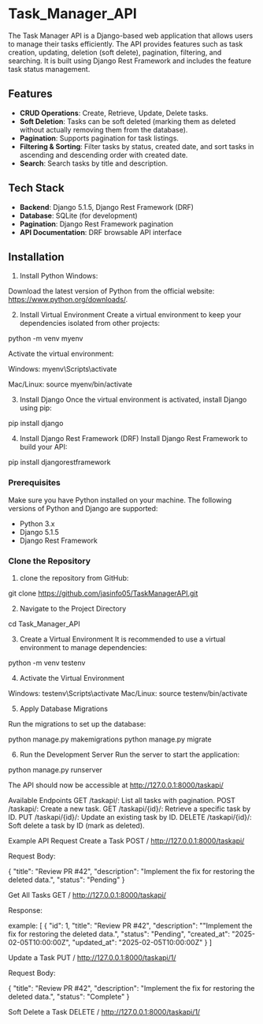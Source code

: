 # Task_Manager_API

The Task Manager API is a Django-based web application that allows users to manage their tasks efficiently. The API provides features such as task creation, updating, deletion (soft delete), pagination, filtering, and searching. It is built using Django Rest Framework and includes the feature task status management.

## Features
- **CRUD Operations**: Create, Retrieve, Update, Delete tasks.
- **Soft Deletion**: Tasks can be soft deleted (marking them as deleted without actually removing them from the database).
- **Pagination**: Supports pagination for task listings.
- **Filtering & Sorting**: Filter tasks by status, created date, and sort tasks in ascending and descending order with created date.
- **Search**: Search tasks by title and description.

## Tech Stack
- **Backend**: Django 5.1.5, Django Rest Framework (DRF)
- **Database**: SQLite (for development)
- **Pagination**: Django Rest Framework pagination
- **API Documentation**: DRF browsable API interface

## Installation
1. Install Python
Windows:

Download the latest version of Python from the official website: https://www.python.org/downloads/.

2. Install Virtual Environment 
Create a virtual environment to keep your dependencies isolated from other projects:

python -m venv myenv

Activate the virtual environment:

Windows: myenv\Scripts\activate

Mac/Linux: source myenv/bin/activate

3. Install Django
Once the virtual environment is activated, install Django using pip:

pip install django

4. Install Django Rest Framework (DRF)
Install Django Rest Framework to build your API:

pip install djangorestframework

### Prerequisites
Make sure you have Python installed on your machine. The following versions of Python and Django are supported:
- Python 3.x
- Django 5.1.5
- Django Rest Framework

### Clone the Repository
1. clone the repository from GitHub:

git clone https://github.com/jasinfo05/TaskManagerAPI.git

2. Navigate to the Project Directory

cd Task_Manager_API

3. Create a Virtual Environment
It is recommended to use a virtual environment to manage dependencies:

python -m venv testenv

4. Activate the Virtual Environment

Windows:  testenv\Scripts\activate
Mac/Linux:  source testenv/bin/activate

5. Apply Database Migrations

Run the migrations to set up the database:

python manage.py makemigrations
python manage.py migrate

6. Run the Development Server
Run the server to start the application:

python manage.py runserver

The API should now be accessible at http://127.0.0.1:8000/taskapi/

Available Endpoints
GET /taskapi/: List all tasks with pagination.
POST /taskapi/: Create a new task.
GET /taskapi/{id}/: Retrieve a specific task by ID.
PUT /taskapi/{id}/: Update an existing task by ID.
DELETE /taskapi/{id}/: Soft delete a task by ID (mark as deleted).

Example API Request
Create a Task
POST /  http://127.0.0.1:8000/taskapi/

Request Body:

{
  "title": "Review PR #42",
  "description": "Implement the fix for restoring the deleted data.",
  "status": "Pending"
}

Get All Tasks
GET /  http://127.0.0.1:8000/taskapi/

Response:

example:
[
    {
        "id": 1,
        "title": "Review PR #42",
        "description": ""Implement the fix for restoring the deleted data.",
        "status": "Pending",
        "created_at": "2025-02-05T10:00:00Z",
        "updated_at": "2025-02-05T10:00:00Z"
    }
]

Update a Task
PUT /  http://127.0.0.1:8000/taskapi/1/


Request Body:

{
  "title": "Review PR #42",
  "description": "Implement the fix for restoring the deleted data.",
  "status": "Complete"
}

Soft Delete a Task
DELETE / http://127.0.0.1:8000/taskapi/1/



